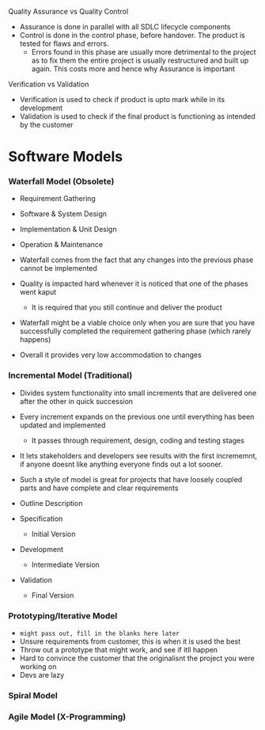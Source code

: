 Quality Assurance vs Quality Control
- Assurance is done in parallel with all SDLC lifecycle components
- Control is done in the control phase, before handover. The product is tested for flaws and errors.
	- Errors found in this phase are usually more detrimental to the project as to fix them the entire project is usually restructured and built up again. This costs more and hence why Assurance is important

Verification vs Validation
- Verification is used to check if product is upto mark while in its development
- Validation is used to check if the final product is functioning as intended by the customer

# Software Models

### Waterfall Model (Obsolete)
- Requirement Gathering 
- Software & System Design
- Implementation & Unit Design
- Operation & Maintenance

- Waterfall comes from the fact that any changes into the previous phase cannot be implemented
- Quality is impacted hard whenever it is noticed that one of the phases went kaput
	- It is required that you still continue and deliver the product
- Waterfall might be a viable choice only when you are sure that you have successfully completed the requirement gathering phase (which rarely happens)
- Overall it provides very low accommodation to changes

### Incremental Model (Traditional)
- Divides system functionality into small increments that are delivered one after the other in quick succession
- Every increment expands on the previous one until everything has been updated and implemented
	- It passes through requirement, design, coding and testing stages
- It lets stakeholders and developers see results with the first incrememnt, if anyone doesnt like anything everyone finds out a lot sooner.
- Such a style of model is great for projects that have loosely coupled parts and have complete and clear requirements

- Outline Description
- Specification
	- Initial Version
- Development
	- Intermediate Version
- Validation
	- Final Version

### Prototyping/Iterative Model
- `might pass out, fill in the blanks here later`
- Unsure requirements from customer, this is when it is used the best
- Throw out a prototype that might work, and see if itll happen
- Hard to convince the customer that the originalisnt the project you were working on
- Devs are lazy

### Spiral Model


### Agile Model (X-Programming)

